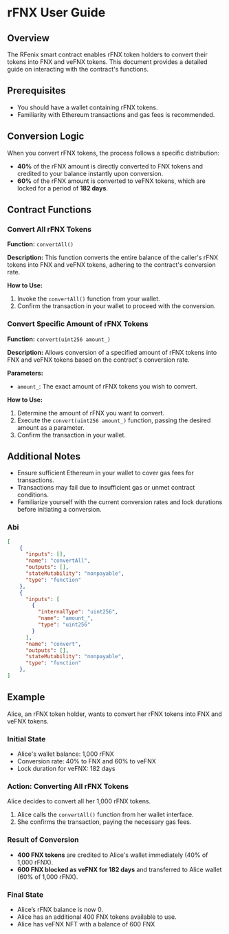 # rFNX User Guide

## Overview

The RFenix smart contract enables rFNX token holders to convert their tokens into FNX and veFNX tokens. This document provides a detailed guide on interacting with the contract's functions.

## Prerequisites

- You should have a wallet containing rFNX tokens.
- Familiarity with Ethereum transactions and gas fees is recommended.

## Conversion Logic

When you convert rFNX tokens, the process follows a specific distribution:
- **40%** of the rFNX amount is directly converted to FNX tokens and credited to your balance instantly upon conversion.
- **60%** of the rFNX amount is converted to veFNX tokens, which are locked for a period of **182 days**.


## Contract Functions

### Convert All rFNX Tokens

**Function:** `convertAll()`

**Description:** This function converts the entire balance of the caller's rFNX tokens into FNX and veFNX tokens, adhering to the contract's conversion rate.

**How to Use:**
1. Invoke the `convertAll()` function from your wallet.
2. Confirm the transaction in your wallet to proceed with the conversion.

### Convert Specific Amount of rFNX Tokens

**Function:** `convert(uint256 amount_)`

**Description:** Allows conversion of a specified amount of rFNX tokens into FNX and veFNX tokens based on the contract's conversion rate.

**Parameters:**
- `amount_`: The exact amount of rFNX tokens you wish to convert.

**How to Use:**
1. Determine the amount of rFNX you want to convert.
2. Execute the `convert(uint256 amount_)` function, passing the desired amount as a parameter.
3. Confirm the transaction in your wallet.

## Additional Notes

- Ensure sufficient Ethereum in your wallet to cover gas fees for transactions.
- Transactions may fail due to insufficient gas or unmet contract conditions.
- Familiarize yourself with the current conversion rates and lock durations before initiating a conversion.

### Abi
```json
[
    {
      "inputs": [],
      "name": "convertAll",
      "outputs": [],
      "stateMutability": "nonpayable",
      "type": "function"
    },
    {
      "inputs": [
        {
          "internalType": "uint256",
          "name": "amount_",
          "type": "uint256"
        }
      ],
      "name": "convert",
      "outputs": [],
      "stateMutability": "nonpayable",
      "type": "function"
    },
]
```
## Example

Alice, an rFNX token holder, wants to convert her rFNX tokens into FNX and veFNX tokens.

### Initial State

- Alice's wallet balance: 1,000 rFNX
- Conversion rate: 40% to FNX and 60% to veFNX
- Lock duration for veFNX: 182 days

### Action: Converting All rFNX Tokens

Alice decides to convert all her 1,000 rFNX tokens.

1. Alice calls the `convertAll()` function from her wallet interface.
2. She confirms the transaction, paying the necessary gas fees.

### Result of Conversion

- **400 FNX tokens** are credited to Alice's wallet immediately (40% of 1,000 rFNX).
- **600 FNX blocked as veFNX for 182 days** and transferred to Alice wallet (60% of 1,000 rFNX).

### Final State

- Alice’s rFNX balance is now 0.
- Alice has an additional 400 FNX tokens available to use.
- Alice has veFNX NFT with a balance of 600 FNX
